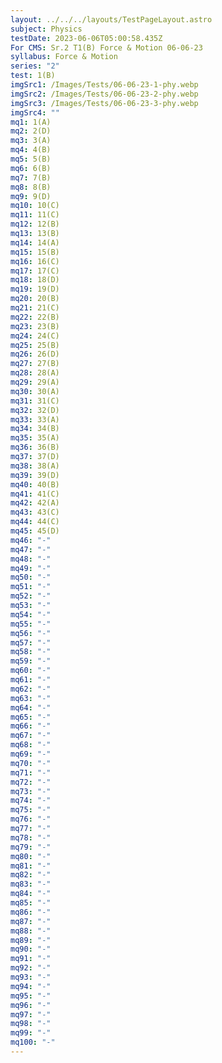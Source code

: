 ```yaml
---
layout: ../../../layouts/TestPageLayout.astro
subject: Physics
testDate: 2023-06-06T05:00:58.435Z
For CMS: Sr.2 T1(B) Force & Motion 06-06-23
syllabus: Force & Motion
series: "2"
test: 1(B)
imgSrc1: /Images/Tests/06-06-23-1-phy.webp
imgSrc2: /Images/Tests/06-06-23-2-phy.webp
imgSrc3: /Images/Tests/06-06-23-3-phy.webp
imgSrc4: ""
mq1: 1(A)
mq2: 2(D)
mq3: 3(A)
mq4: 4(B)
mq5: 5(B)
mq6: 6(B)
mq7: 7(B)
mq8: 8(B)
mq9: 9(D)
mq10: 10(C)
mq11: 11(C)
mq12: 12(B)
mq13: 13(B)
mq14: 14(A)
mq15: 15(B)
mq16: 16(C)
mq17: 17(C)
mq18: 18(D)
mq19: 19(D)
mq20: 20(B)
mq21: 21(C)
mq22: 22(B)
mq23: 23(B)
mq24: 24(C)
mq25: 25(B)
mq26: 26(D)
mq27: 27(B)
mq28: 28(A)
mq29: 29(A)
mq30: 30(A)
mq31: 31(C)
mq32: 32(D)
mq33: 33(A)
mq34: 34(B)
mq35: 35(A)
mq36: 36(B)
mq37: 37(D)
mq38: 38(A)
mq39: 39(D)
mq40: 40(B)
mq41: 41(C)
mq42: 42(A)
mq43: 43(C)
mq44: 44(C)
mq45: 45(D)
mq46: "-"
mq47: "-"
mq48: "-"
mq49: "-"
mq50: "-"
mq51: "-"
mq52: "-"
mq53: "-"
mq54: "-"
mq55: "-"
mq56: "-"
mq57: "-"
mq58: "-"
mq59: "-"
mq60: "-"
mq61: "-"
mq62: "-"
mq63: "-"
mq64: "-"
mq65: "-"
mq66: "-"
mq67: "-"
mq68: "-"
mq69: "-"
mq70: "-"
mq71: "-"
mq72: "-"
mq73: "-"
mq74: "-"
mq75: "-"
mq76: "-"
mq77: "-"
mq78: "-"
mq79: "-"
mq80: "-"
mq81: "-"
mq82: "-"
mq83: "-"
mq84: "-"
mq85: "-"
mq86: "-"
mq87: "-"
mq88: "-"
mq89: "-"
mq90: "-"
mq91: "-"
mq92: "-"
mq93: "-"
mq94: "-"
mq95: "-"
mq96: "-"
mq97: "-"
mq98: "-"
mq99: "-"
mq100: "-"
---
```

